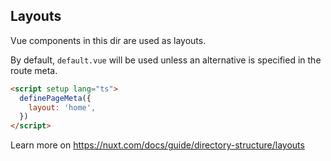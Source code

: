 ## Layouts

Vue components in this dir are used as layouts.

By default, `default.vue` will be used unless an alternative is specified in the route meta.

```html
<script setup lang="ts">
  definePageMeta({
    layout: 'home',
  })
</script>
```

Learn more on https://nuxt.com/docs/guide/directory-structure/layouts
